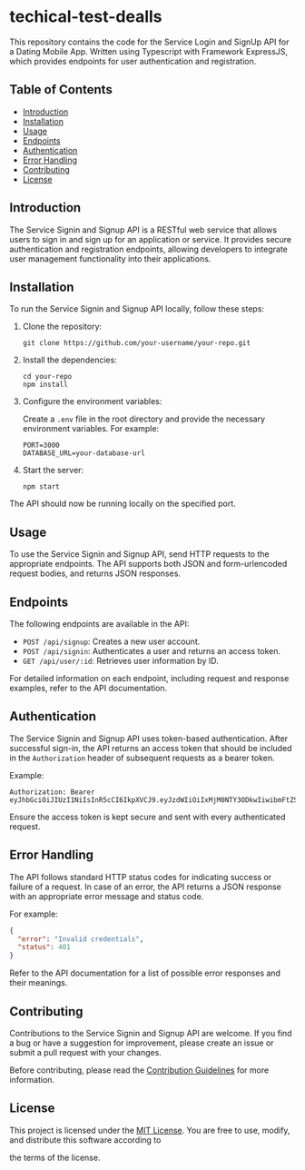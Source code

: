 # techical-test-dealls
This repository contains the code for the Service Login and SignUp API for a Dating Mobile App. Written using Typescript with Framework ExpressJS, which provides endpoints for user authentication and registration. 

## Table of Contents

- [Introduction](#introduction)
- [Installation](#installation)
- [Usage](#usage)
- [Endpoints](#endpoints)
- [Authentication](#authentication)
- [Error Handling](#error-handling)
- [Contributing](#contributing)
- [License](#license)

## Introduction

The Service Signin and Signup API is a RESTful web service that allows users to sign in and sign up for an application or service. It provides secure authentication and registration endpoints, allowing developers to integrate user management functionality into their applications.

## Installation

To run the Service Signin and Signup API locally, follow these steps:

1. Clone the repository:

   ```shell
   git clone https://github.com/your-username/your-repo.git
   ```

2. Install the dependencies:

   ```shell
   cd your-repo
   npm install
   ```

3. Configure the environment variables:

   Create a `.env` file in the root directory and provide the necessary environment variables. For example:

   ```plaintext
   PORT=3000
   DATABASE_URL=your-database-url
   ```

4. Start the server:

   ```shell
   npm start
   ```

The API should now be running locally on the specified port.

## Usage

To use the Service Signin and Signup API, send HTTP requests to the appropriate endpoints. The API supports both JSON and form-urlencoded request bodies, and returns JSON responses.

## Endpoints

The following endpoints are available in the API:

- `POST /api/signup`: Creates a new user account.
- `POST /api/signin`: Authenticates a user and returns an access token.
- `GET /api/user/:id`: Retrieves user information by ID.

For detailed information on each endpoint, including request and response examples, refer to the API documentation.

## Authentication

The Service Signin and Signup API uses token-based authentication. After successful sign-in, the API returns an access token that should be included in the `Authorization` header of subsequent requests as a bearer token.

Example:

```plaintext
Authorization: Bearer eyJhbGciOiJIUzI1NiIsInR5cCI6IkpXVCJ9.eyJzdWIiOiIxMjM0NTY3ODkwIiwibmFtZSI6IkpvaG4gRG9lIiwiaWF0IjoxNTE2MjM5MDIyfQ.SflKxwRJSMeKKF2QT4fwpMeJf36POk6yJV_adQssw5c
```

Ensure the access token is kept secure and sent with every authenticated request.

## Error Handling

The API follows standard HTTP status codes for indicating success or failure of a request. In case of an error, the API returns a JSON response with an appropriate error message and status code.

For example:

```json
{
  "error": "Invalid credentials",
  "status": 401
}
```

Refer to the API documentation for a list of possible error responses and their meanings.

## Contributing

Contributions to the Service Signin and Signup API are welcome. If you find a bug or have a suggestion for improvement, please create an issue or submit a pull request with your changes.

Before contributing, please read the [Contribution Guidelines](CONTRIBUTING.md) for more information.

## License

This project is licensed under the [MIT License](LICENSE). You are free to use, modify, and distribute this software according to

 the terms of the license.
